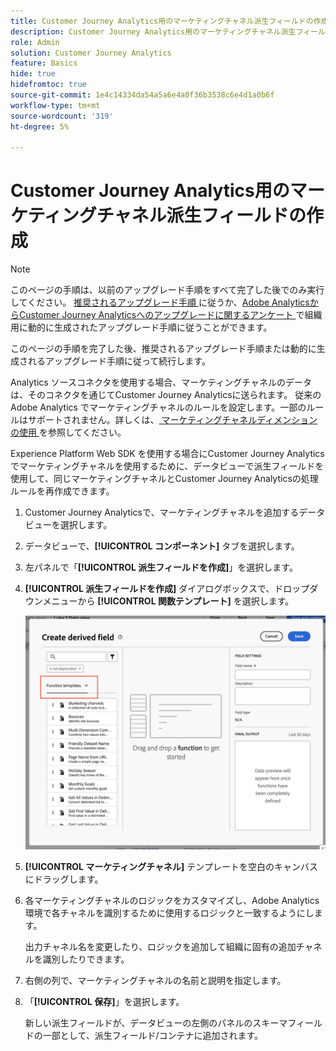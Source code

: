 ```yaml
---
title: Customer Journey Analytics用のマーケティングチャネル派生フィールドの作成
description: Customer Journey Analytics用のマーケティングチャネル派生フィールドの作成方法を説明します
role: Admin
solution: Customer Journey Analytics
feature: Basics
hide: true
hidefromtoc: true
source-git-commit: 1e4c14334da54a5a6e4a0f36b3538c6e4d1a0b6f
workflow-type: tm+mt
source-wordcount: '319'
ht-degree: 5%

---
```


# Customer Journey Analytics用のマーケティングチャネル派生フィールドの作成

>[!NOTE]
> 
>このページの手順は、以前のアップグレード手順をすべて完了した後でのみ実行してください。 [ 推奨されるアップグレード手順 ](/help/getting-started/cja-upgrade/cja-upgrade-recommendations.md#recommended-upgrade-steps-for-most-organizations) に従うか、[Adobe AnalyticsからCustomer Journey Analyticsへのアップグレードに関するアンケート ](https://gigazelle.github.io/cja-ttv/) で組織用に動的に生成されたアップグレード手順に従うことができます。
>
>このページの手順を完了した後、推奨されるアップグレード手順または動的に生成されるアップグレード手順に従って続行します。

Analytics ソースコネクタを使用する場合、マーケティングチャネルのデータは、そのコネクタを通じてCustomer Journey Analyticsに送られます。 従来の Adobe Analytics でマーケティングチャネルのルールを設定します。一部のルールはサポートされません。詳しくは、[ マーケティングチャネルディメンションの使用 ](/help/use-cases/aa-data/marketing-channels.md) を参照してください。

Experience Platform Web SDK を使用する場合にCustomer Journey Analyticsでマーケティングチャネルを使用するために、データビューで派生フィールドを使用して、同じマーケティングチャネルとCustomer Journey Analyticsの処理ルールを再作成できます。

1. Customer Journey Analyticsで、マーケティングチャネルを追加するデータビューを選択します。

1. データビューで、**[!UICONTROL コンポーネント]** タブを選択します。

1. 左パネルで「**[!UICONTROL 派生フィールドを作成]**」を選択します。

1. **[!UICONTROL 派生フィールドを作成]** ダイアログボックスで、ドロップダウンメニューから **[!UICONTROL 関数テンプレート]** を選択します。

   ![ 派生フィールド関数テンプレートの作成 ](assets/derived-field-create.png)

1. **[!UICONTROL マーケティングチャネル]** テンプレートを空白のキャンバスにドラッグします。

1. 各マーケティングチャネルのロジックをカスタマイズし、Adobe Analytics環境で各チャネルを識別するために使用するロジックと一致するようにします。

   出力チャネル名を変更したり、ロジックを追加して組織に固有の追加チャネルを識別したりできます。

1. 右側の列で、マーケティングチャネルの名前と説明を指定します。

1. 「**[!UICONTROL 保存]**」を選択します。

   新しい派生フィールドが、データビューの左側のパネルのスキーマフィールドの一部として、派生フィールド/コンテナに追加されます。

